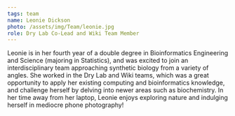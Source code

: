 ```yaml
---
tags: team
name: Leonie Dickson
photo: /assets/img/Team/leonie.jpg
role: Dry Lab Co-Lead and Wiki Team Member
---
```

​​Leonie is in her fourth year of a double degree in Bioinformatics Engineering and Science (majoring in Statistics), and was excited to join an interdisciplinary team approaching synthetic biology from a variety of angles. She worked in the Dry Lab and Wiki teams, which was a great opportunity to apply her existing computing and bioinformatics knowledge, and challenge herself by delving into newer areas such as biochemistry. In her time away from her laptop, Leonie enjoys exploring nature and indulging herself in mediocre phone photography!